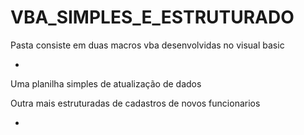 # VBA_SIMPLES_E_ESTRUTURADO

Pasta consiste em duas macros vba desenvolvidas no visual basic

-

Uma planilha simples de atualização de dados

Outra mais estruturadas de cadastros de novos funcionarios

-
